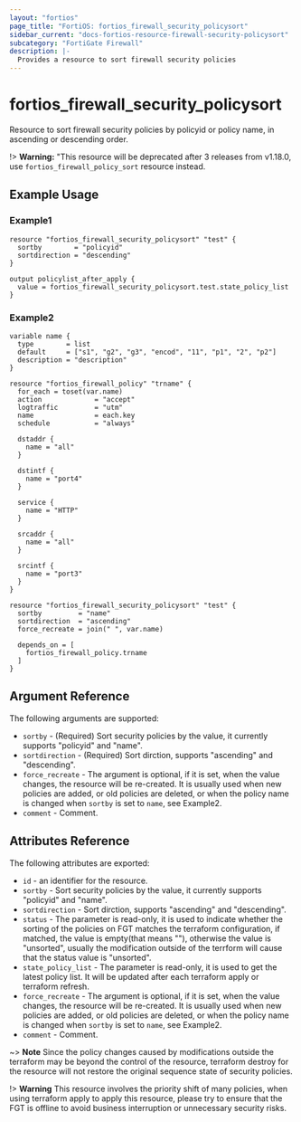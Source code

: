 ```yaml
---
layout: "fortios"
page_title: "FortiOS: fortios_firewall_security_policysort"
sidebar_current: "docs-fortios-resource-firewall-security-policysort"
subcategory: "FortiGate Firewall"
description: |-
  Provides a resource to sort firewall security policies
---
```


# fortios_firewall_security_policysort
Resource to sort firewall security policies by policyid or policy name, in ascending or descending order.

!> **Warning:** "This resource will be deprecated after 3 releases from v1.18.0, use `fortios_firewall_policy_sort` resource instead. 

## Example Usage

### Example1
```hcl
resource "fortios_firewall_security_policysort" "test" {
  sortby        = "policyid"
  sortdirection = "descending"
}

output policylist_after_apply {
  value = fortios_firewall_security_policysort.test.state_policy_list
}
```

### Example2
```hcl
variable name {
  type        = list
  default     = ["s1", "g2", "g3", "encod", "11", "p1", "2", "p2"]
  description = "description"
}

resource "fortios_firewall_policy" "trname" {
  for_each = toset(var.name)
  action             = "accept"
  logtraffic         = "utm"
  name               = each.key
  schedule           = "always"

  dstaddr {
    name = "all"
  }

  dstintf {
    name = "port4"
  }

  service {
    name = "HTTP"
  }

  srcaddr {
    name = "all"
  }

  srcintf {
    name = "port3"
  }
}

resource "fortios_firewall_security_policysort" "test" {
  sortby         = "name"
  sortdirection  = "ascending"
  force_recreate = join(" ", var.name)

  depends_on = [
    fortios_firewall_policy.trname
  ]
}
```

## Argument Reference
The following arguments are supported:

* `sortby` - (Required) Sort security policies by the value, it currently supports "policyid" and "name".
* `sortdirection` - (Required) Sort dirction, supports "ascending" and "descending".
* `force_recreate` - The argument is optional, if it is set, when the value changes, the resource will be re-created. It is usually used when new policies are added, or old policies are deleted, or when the policy name is changed when `sortby` is set to `name`, see Example2.
* `comment` - Comment.

## Attributes Reference
The following attributes are exported:

* `id` - an identifier for the resource.
* `sortby` - Sort security policies by the value, it currently supports "policyid" and "name".
* `sortdirection` - Sort dirction, supports "ascending" and "descending".
* `status` - The parameter is read-only, it is used to indicate whether the sorting of the policies on FGT matches the terraform configuration, if matched, the value is empty(that means ""), otherwise the value is "unsorted", usually the modification outside of the terrform will cause that the status value is "unsorted".
* `state_policy_list` - The parameter is read-only, it is used to get the latest policy list. It will be updated after each terraform apply or terraform refresh.
* `force_recreate` - The argument is optional, if it is set, when the value changes, the resource will be re-created. It is usually used when new policies are added, or old policies are deleted, or when the policy name is changed when `sortby` is set to `name`, see Example2.
* `comment` - Comment.


~> **Note** Since the policy changes caused by modifications outside the terraform may be beyond the control of the resource, terraform destroy for the resource will not restore the original sequence state of security policies.

!> **Warning** This resource involves the priority shift of many policies, when using terraform apply to apply this resource, please try to ensure that the FGT is offline to avoid business interruption or unnecessary security risks.